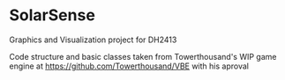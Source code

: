 SolarSense
==========

Graphics and Visualization project for DH2413

Code structure and basic classes taken from Towerthousand's WIP game engine at https://github.com/Towerthousand/VBE with his aproval
